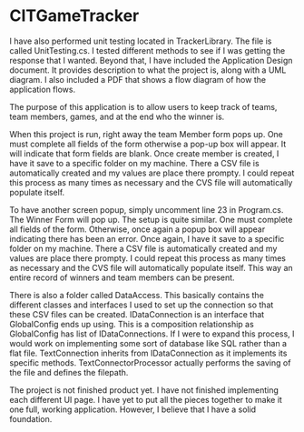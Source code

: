 # CITGameTracker
I have also performed unit testing located in TrackerLibrary. The file is called UnitTesting.cs. I tested different methods to see if I was getting the response that I 
wanted. Beyond that, I have included the Application Design document. It provides description to what the project is, along with a UML diagram. I also included 
a PDF that shows a flow diagram of how the application flows.

The purpose of this application is to allow users to keep track of teams, team members, games, and at the end who the winner is.

When this project is run, right away the team Member form pops up. One must complete all fields of the form otherwise a pop-up box will appear. 
It will indicate that form fields are blank. Once create member is created, 
I have it save to a specific folder on my machine. There a CSV file is automatically created and my values are place there prompty.
I could repeat this process as many times as necessary and the CVS file will automatically populate itself.

To have another screen popup, simply uncomment line 23 in Program.cs. The Winner Form will pop up. The setup is quite similar. 
One must complete all fields of the form. Otherwise, once again a popup box will appear indicating there has been an error. 
Once again, I have it save to a specific folder on my machine. There a CSV file is automatically created and my values are place there prompty. 
I could repeat this process as many times as necessary and the CVS file will automatically populate itself. 
This way an entire record of winners and team members can be present.

There is also a folder called DataAccess. 
This basically contains the different classes and interfaces I used to set up the connection so that these CSV files can be created. 
IDataConnection is an interface that GlobalConfig ends up using. This is a composition relationship as GlobalConfig has list of IDataConnections. 
If I were to expand this process, I would work on implementing some sort of database like SQL rather than a flat file. 
TextConnection inherits from IDataConnection as it implements its specific methods.
TextConnectorProcessor actually performs the saving of the file and defines the filepath.

The project is not finished product yet. I have not finished implementing each different UI page.
I have yet to put all the pieces together to make it one full, working application. However, I believe that I have a solid foundation. 

